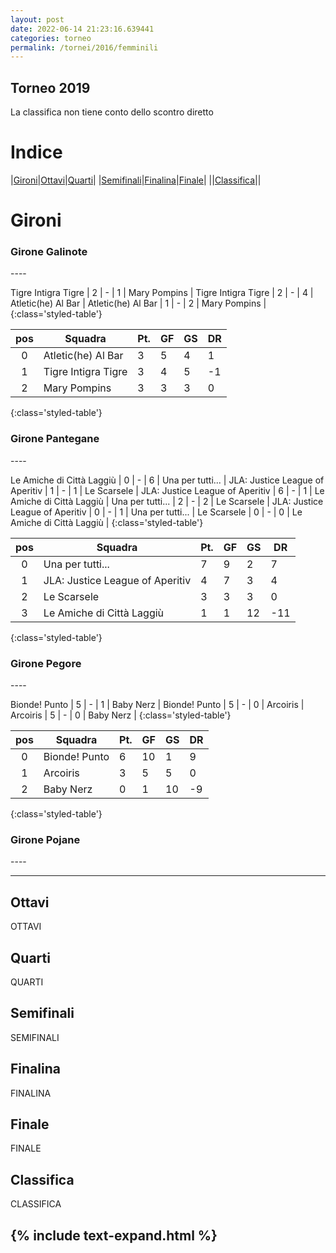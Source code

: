 ```yaml
---
layout: post
date: 2022-06-14 21:23:16.639441
categories: torneo
permalink: /tornei/2016/femminili
---
```

<link rel="stylesheet" href="../../assets/style.css">

## Torneo 2019 ##
La classifica non tiene conto dello scontro diretto

# Indice #

|<a href="#gironi">Gironi</a>|<a href="#ottavi">Ottavi</a>|<a href="#quarti">Quarti</a>|
|<a href="#semifinali">Semifinali</a>|<a href="#finalina">Finalina</a>|<a href="#finale">Finale</a>|
||<a href="#classifica">Classifica</a>||

# Gironi #

<h3>Girone Galinote</h3>
----



Tigre Intigra Tigre | 2 | - | 1 | Mary Pompins |
Tigre Intigra Tigre | 2 | - | 4 | Atletic(he) Al Bar |
Atletic(he) Al Bar | 1 | - | 2 | Mary Pompins |
{:class='styled-table'}

|**pos**|**Squadra**|**Pt.**|**GF**|**GS**|**DR**|
|:-----:|-----------|-------|------|------|------|
0| Atletic(he) Al Bar | 3 | 5 | 4 | 1 |
1| Tigre Intigra Tigre | 3 | 4 | 5 | -1 |
2| Mary Pompins | 3 | 3 | 3 | 0 |
{:class='styled-table'}

<h3>Girone Pantegane</h3>
----



Le Amiche di Città Laggiù | 0 | - | 6 | Una per tutti... |
JLA: Justice League of Aperitiv | 1 | - | 1 | Le Scarsele |
JLA: Justice League of Aperitiv | 6 | - | 1 | Le Amiche di Città Laggiù |
Una per tutti... | 2 | - | 2 | Le Scarsele |
JLA: Justice League of Aperitiv | 0 | - | 1 | Una per tutti... |
Le Scarsele | 0 | - | 0 | Le Amiche di Città Laggiù |
{:class='styled-table'}

|**pos**|**Squadra**|**Pt.**|**GF**|**GS**|**DR**|
|:-----:|-----------|-------|------|------|------|
0| Una per tutti... | 7 | 9 | 2 | 7 |
1| JLA: Justice League of Aperitiv | 4 | 7 | 3 | 4 |
2| Le Scarsele | 3 | 3 | 3 | 0 |
3| Le Amiche di Città Laggiù | 1 | 1 | 12 | -11 |
{:class='styled-table'}

<h3>Girone Pegore</h3>
----



Bionde! Punto | 5 | - | 1 | Baby Nerz |
Bionde! Punto | 5 | - | 0 | Arcoiris |
Arcoiris | 5 | - | 0 | Baby Nerz |
{:class='styled-table'}

|**pos**|**Squadra**|**Pt.**|**GF**|**GS**|**DR**|
|:-----:|-----------|-------|------|------|------|
0| Bionde! Punto | 6 | 10 | 1 | 9 |
1| Arcoiris | 3 | 5 | 5 | 0 |
2| Baby Nerz | 0 | 1 | 10 | -9 |
{:class='styled-table'}

<h3>Girone Pojane</h3>
----








----
## Ottavi ##

OTTAVI

## Quarti ##

QUARTI

## Semifinali ##

SEMIFINALI

## Finalina ##

FINALINA

## Finale ##

FINALE

## Classifica ##

CLASSIFICA

{% include text-expand.html %}
---